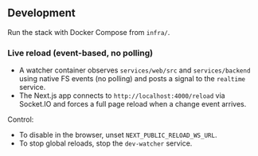 

## Development

Run the stack with Docker Compose from `infra/`.

### Live reload (event-based, no polling)

- A watcher container observes `services/web/src` and `services/backend` using native FS events (no polling) and posts a signal to the `realtime` service.
- The Next.js app connects to `http://localhost:4000/reload` via Socket.IO and forces a full page reload when a change event arrives.

Control:
- To disable in the browser, unset `NEXT_PUBLIC_RELOAD_WS_URL`.
- To stop global reloads, stop the `dev-watcher` service.

